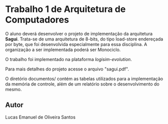 # Trabalho 1 de Arquitetura de Computadores
O aluno deverá desenvolver o projeto de implementação da arquitetura **Sagui**. Trata-se de uma arquitetura de 8-bits, do tipo load-store endereçada por byte, que foi desenvolvida especialmente para essa disciplina. A organização a ser implementada poderá ser Monociclo.

O trabalho foi implementado na plataforma *logisim-evolution*.

Para mais detalhes do projeto acesse o arquivo "sagui.pdf".

O diretório documentos/ contém as tabelas utilizados para a implementação da memória de controle, além de um relatório sobre o desenvolvimento do mesmo.

## Autor
Lucas Emanuel de Oliveira Santos
